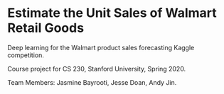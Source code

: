 # Estimate the Unit Sales of Walmart Retail Goods
Deep learning for the Walmart product sales forecasting Kaggle competition.

Course project for CS 230, Stanford University, Spring 2020. 

Team Members: Jasmine Bayrooti, Jesse Doan, Andy Jin.
